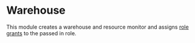 # Warehouse

This module creates a warehouse and resource monitor and assigns [role grants](grants.tf) to the passed in role.
